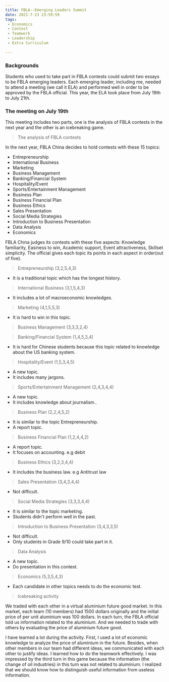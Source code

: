 ```yaml
---
title: FBLA--Emerging Leaders Summit
date: 2021-7-23 23:59:59
tags:
 - Economics
 - Contest
 - Teamwork
 - Leadership
 - Extra Curriculum
 
---
```


### Backgrounds

Students who used to take part in FBLA contests could submit two essays to be FBLA emerging leaders. Each emerging leader, including me, needed to attend a meeting (we call it ELA) and performed well in order to be approved by the FBLA official. This year, the ELA took place from July 19th to July 21th. 

### The meeting on July 19th

This meeting includes two parts, one is the analysis of FBLA contests in the next year and the other is an icebreaking game.

> The analysis of FBLA contests

In the next year, FBLA China decides to hold contests with these 15 topics: 

* Entrepreneurship
* International Business
* Marketing 
* Business Management
* Banking/Financial System
* Hospitality/Event
* Sports/Entertainment Management
* Business Plan
* Business Financial Plan
* Business Ethics
* Sales Presentation
* Social Media Strategies
* Introduction to Business Presentation
* Data Analysis 
* Economics

FBLA China judges its contests with these five aspects: Knowledge familiarity, Easiness to win, Academic support, Event attractiveness, Skillset simplicity. The official gives each topic its points in each aspect in order(out of five).

> Entrepreneurship (3,2,5,4,3)

* It is a traditional topic which has the longest history.

> International Business (3,1,5,4,3)

* It includes a lot of macroeconomic knowledges.

> Marketing (4,1,5,5,3)

* It is hard to win in this topic.

> Business Management (3,3,3,2,4)

> Banking/Financial System (1,4,5,3,4)

* It is hard for Chinese students because this topic related to knowledge about the US banking system.

> Hospitality/Event (1,5,3,4,5)

* A new topic.
* It includes many jargons.

> Sports/Entertainment Management (2,4,3,4,4)

* A new topic.
* It includes knowledge about journalism..

> Business Plan (2,2,4,5,2)

* It is similar to the topic Entrepreneurship.
* A report topic.

> Business Financial Plan (1,2,4,4,2)

* A report topic.
* It focuses on accounting. e.g debit

> Business Ethics (3,2,3,4,4)

* It includes the business law. e.g Antitrust law

> Sales Presentation (3,4,3,4,4)

* Not difficult.

> Social Media Strategies (3,3,3,4,4)

* It is similar to the topic marketing.
* Students didn't perform well in the past.

> Introduction to Business Presentation (3,4,3,3,5)

* Not difficult.
* Only students in Grade 9/10 could take part in it.

> Data Analysis

* A new topic.
* Do presentation in this contest.

> Economics (5,3,5,4,3)

* Each candidate in other topics needs to do the economic test. 

> Icebreaking activity

We traded with each other in a virtual aluminium future good market. In this market, each team (10 members) had 1500 dollars originally and the initial price of per unit aluminium was 100 dollars. In each turn, the FBLA official told us information related to the aluminium. And we needed to trade with others by evaluating the price of aluminium future good.

I have learned a lot during the activity. First, I used a lot of economic knowledge to analyze the price of aluminium in the future. Besides, when other members in our team had different ideas, we communicated with each other to justify ideas. I learned how to do the teamwork effectively. I was impressed by the third turn in this game because the information (the change of oil industries) in this turn was not related to aluminium. I realized that we should know how to distinguish useful information from useless information.
